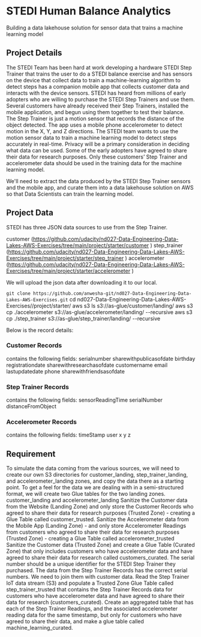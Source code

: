 # STEDI Human Balance Analytics
Building a data lakehouse solution for sensor data that trains a machine learning model
## Project Details
The STEDI Team has been hard at work developing a hardware STEDI Step Trainer that trains the user to do a STEDI balance exercise and has sensors on the device that collect data to train a machine-learning algorithm to detect steps has a companion mobile app that collects customer data and interacts with the device sensors.
STEDI has heard from millions of early adopters who are willing to purchase the STEDI Step Trainers and use them.
Several customers have already received their Step Trainers, installed the mobile application, and begun using them together to test their balance. The Step Trainer is just a motion sensor that records the distance of the object detected. The app uses a mobile phone accelerometer to detect motion in the X, Y, and Z directions.
The STEDI team wants to use the motion sensor data to train a machine learning model to detect steps accurately in real-time. Privacy will be a primary consideration in deciding what data can be used.
Some of the early adopters have agreed to share their data for research purposes. Only these customers’ Step Trainer and accelerometer data should be used in the training data for the machine learning model.

We'll need to extract the data produced by the STEDI Step Trainer sensors and the mobile app, and curate them into a data lakehouse solution on AWS so that Data Scientists can train the learning model.

## Project Data
STEDI has three JSON data sources to use from the Step Trainer.

  customer  (https://github.com/udacity/nd027-Data-Engineering-Data-Lakes-AWS-Exercises/tree/main/project/starter/customer )
  step_trainer  (https://github.com/udacity/nd027-Data-Engineering-Data-Lakes-AWS-Exercises/tree/main/project/starter/step_trainer )
  accelerometer  (https://github.com/udacity/nd027-Data-Engineering-Data-Lakes-AWS-Exercises/tree/main/project/starter/accelerometer )

We will upload the json data after downloading it to our local. 

 `git clone https://github.com/anwesha-git/nd027-Data-Engineering-Data-Lakes-AWS-Exercises.git`
  cd nd027-Data-Engineering-Data-Lakes-AWS-Exercises//project/starter/
  aws s3 ls s3://as-glue/customer/landing/
  aws s3 cp ./accelerometer s3://as-glue/accelerometer/landing/ --recursive
  aws s3 cp ./step_trainer s3://as-glue/step_trainer/landing/ --recursive 

Below is the record details:
### Customer Records
contains the following fields:
serialnumber
sharewithpublicasofdate
birthday
registrationdate
sharewithresearchasofdate
customername
email
lastupdatedate
phone
sharewithfriendsasofdate
### Step Trainer Records
contains the following fields:
sensorReadingTime
serialNumber
distanceFromObject
### Accelerometer Records
contains the following fields:
timeStamp
user
x
y
z

## Requirement
  To simulate the data coming from the various sources, we will need to create our own S3 directories for customer_landing, step_trainer_landing, and accelerometer_landing zones, and copy the data there as a starting point.
  To get a feel for the data we are dealing with in a semi-structured format, we will create two Glue tables for the two landing zones. customer_landing and accelerometer_landing
  Sanitize the Customer data from the Website (Landing Zone) and only store the Customer Records who agreed to share their data for research purposes (Trusted Zone) - creating a Glue Table called customer_trusted.
  Sanitize the Accelerometer data from the Mobile App (Landing Zone) - and only store Accelerometer Readings from customers who agreed to share their data for research purposes (Trusted Zone) - creating a Glue Table called accelerometer_trusted
  Sanitize the Customer data (Trusted Zone) and create a Glue Table (Curated Zone) that only includes customers who have accelerometer data and have agreed to share their data for research called customers_curated.
  The serial number should be a unique identifier for the STEDI Step Trainer they purchased. The data from the Step Trainer Records has the correct serial numbers. We need to join them with customer data. Read the Step Trainer IoT data stream (S3) and populate a Trusted Zone Glue Table called step_trainer_trusted that contains the Step Trainer Records data for customers who have accelerometer data and have agreed to share their data for research (customers_curated).
  Create an aggregated table that has each of the Step Trainer Readings, and the associated accelerometer reading data for the same timestamp, but only for customers who have agreed to share their data, and make a glue table called machine_learning_curated.

